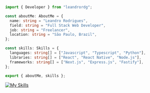 ```ts
import { Developer } from "leandrordg";

const aboutMe: AboutMe = {
  name: string = "Leandro Rodrigues",
  field: string = "Full Stack Web Developer",
  job: string = "Freelancer",
  location: string = "São Paulo, Brazil",
};

const skills: Skills = {
  languages: string[] = ["Javascript", "Typescript", "Python"],
  libraries: string[] = ["React", "React Native", "Node.js"],
  frameworks: string[] = ["Next.js", "Express.js", "Fastify"],
};

export { aboutMe, skills };
```

[![My Skills](https://skillicons.dev/icons?i=html,css,js,ts,react,next,nodejs,express,postgresql,graphql,mongodb,prisma,firebase,tailwind,styledcomponents,materialui,pnpm,git,github,vscode)](https://skillicons.dev)
